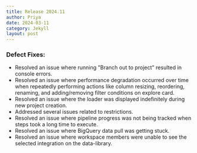 ```yaml
---
title: Release 2024.11
author: Priya
date: 2024-03-11
category: Jekyll
layout: post
---
```

### Defect Fixes:
* Resolved an issue where running "Branch out to project" resulted in console errors.
* Resolved an issue where performance degradation occurred over time when repeatedly performing actions like column resizing, reordering, renaming, and adding/removing filter conditions on explore card.
* Resolved an issue where the loader was displayed indefinitely during new project creation.
* Addressed several issues related to restrictions.
* Resolved an issue where pipeline progress was not being tracked when steps took a long time to execute.
* Resolved an issue where BigQuery data pull was getting stuck.
* Resolved an issue where workspace members were unable to see the selected integration on the data-library.